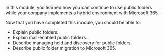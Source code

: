 In this module, you learned how you can continue to use public folders while your company implements a hybrid environment with Microsoft 365.

Now that you have completed this module, you should be able to:

- Explain public folders.
- Explain mail-enabled public folders.
- Describe managing hold and discovery for public folders.
- Describe public folder migration to Microsoft 365.
